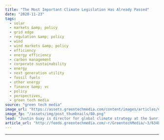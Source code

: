 ```yaml
---
title: "The Most Important Climate Legislation Has Already Passed"
date: "2020-11-23"
tags: 
  - solar
  - markets &amp; policy
  - grid edge
  - regulation &amp; policy
  - wind
  - wind markets &amp; policy
  - efficiency
  - energy efficiency
  - carbon management
  - corporate sustainability
  - energy
  - next generation utility
  - fossil fuels
  - other energy
  - finance &amp; vc
  - policy
  - perspectives,
  - green tech media
source: "green tech media"
image_url: "https://assets.greentechmedia.com/content/images/articles/Capitol_Building_Washington_DC_XL_Pixabay.jpg"
image_fp: "/assets/img/post_thumbnails/80.png"
lead: "Justin Guay is director for global climate strategy at the Sunrise Project. * * * On the heels of a historic election that saw Joe Biden use climate as the single biggest motivator to turn out the youth vote in record numbers, expectations for action ..."
article_url: "http://feeds.greentechmedia.com/~r/GreentechMedia/~3/634LoYL-i6E/the-most-important-climate-legislation-has-already-passed"
---
```


---
